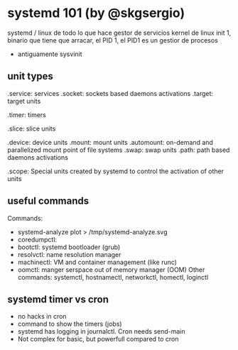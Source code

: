 # systemd 101 (by @skgsergio)

systemd / linux de todo lo que hace
gestor de servicios
kernel de linux init 1, binario que tiene que arracar, el PID 1, el PID1 es un gestior de procesos

- antiguamente sysvinit

## unit types

.service: services
.socket: sockets based daemons activations
.target: target units

.timer: timers

.slice: slice units

.device: device units
.mount: mount units
.automount: on-demand and parallelized mount point of file systems
.swap: swap units
.path: path based daemons activations

.scope: Special units created by systemd to control the activation of other units

## useful commands

Commands:

- systemd-analyze plot > /tmp/systemd-analyze.svg
- coredumpctl:
- bootctl: systemd bootloader (grub)
- resolvctl: name resolution manager
- machinectl: VM and container management (like runc)
- oomctl: manger serspace out of memory manager (OOM)
  Other commands: systemctl, hostnamectl, networkctl, homectl, loginctl

## systemd timer vs cron

- no hacks in cron
- command to show the timers (jobs)
- systemd has logging in journalctl. Cron needs send-main
- Not complex for basic, but powerfull compared to cron
